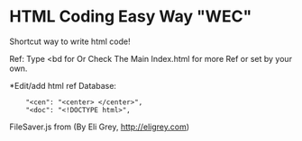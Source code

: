 # HTML Coding Easy Way "WEC"

Shortcut way to write html code!

Ref:
Type <bd for <body></body>
Or Check The Main Index.html for more Ref or set by your own.

*Edit/add html ref Database:

        "<cen": "<center> </center>",
        "<doc": "<!DOCTYPE html>",
        
        
        
FileSaver.js from        (By Eli Grey, http://eligrey.com) 
